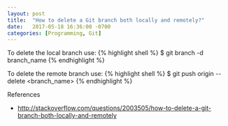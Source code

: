 ```yaml
---
layout: post
title:  "How to delete a Git branch both locally and remotely?"
date:   2017-05-18 16:36:00 -0700
categories: [Programming, Git]
---
```


To delete the local branch use:
{% highlight shell %}
$ git branch -d branch_name
{% endhighlight %}

To delete the remote branch use:
{% highlight shell %}
$ git push origin --delete <branch_name>
{% endhighlight %}

References
- http://stackoverflow.com/questions/2003505/how-to-delete-a-git-branch-both-locally-and-remotely